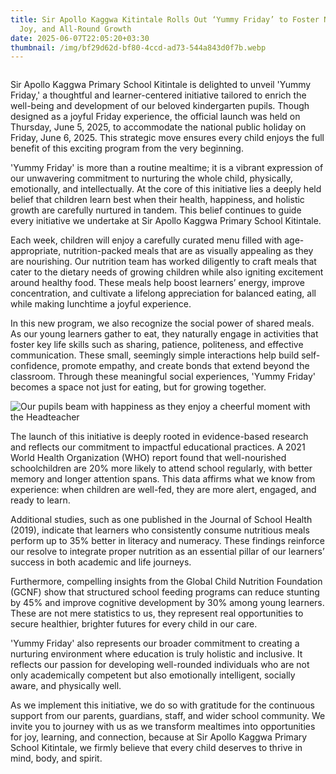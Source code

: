 ```yaml
---
title: Sir Apollo Kaggwa Kitintale Rolls Out ‘Yummy Friday’ to Foster Nutrition,
  Joy, and All-Round Growth
date: 2025-06-07T22:05:20+03:30
thumbnail: /img/bf29d62d-bf80-4ccd-ad73-544a843d0f7b.webp
---
```

![]()

Sir Apollo Kaggwa Primary School Kitintale is delighted to unveil 'Yummy Friday,' a thoughtful and learner-centered initiative tailored to enrich the well-being and development of our beloved kindergarten pupils. Though designed as a joyful Friday experience, the official launch was held on Thursday, June 5, 2025, to accommodate the national public holiday on Friday, June 6, 2025. This strategic move ensures every child enjoys the full benefit of this exciting program from the very beginning.

'Yummy Friday' is more than a routine mealtime; it is a vibrant expression of our unwavering commitment to nurturing the whole child, physically, emotionally, and intellectually. At the core of this initiative lies a deeply held belief that children learn best when their health, happiness, and holistic growth are carefully nurtured in tandem. This belief continues to guide every initiative we undertake at Sir Apollo Kaggwa Primary School Kitintale.

Each week, children will enjoy a carefully curated menu filled with age-appropriate, nutrition-packed meals that are as visually appealing as they are nourishing. Our nutrition team has worked diligently to craft meals that cater to the dietary needs of growing children while also igniting excitement around healthy food. These meals help boost learners’ energy, improve concentration, and cultivate a lifelong appreciation for balanced eating, all while making lunchtime a joyful experience.

In this new program, we also recognize the social power of shared meals. As our young learners gather to eat, they naturally engage in activities that foster key life skills such as sharing, patience, politeness, and effective communication. These small, seemingly simple interactions help build self-confidence, promote empathy, and create bonds that extend beyond the classroom. Through these meaningful social experiences, 'Yummy Friday' becomes a space not just for eating, but for growing together.

![Our pupils beam with happiness as they enjoy a cheerful moment with the Headteacher](/img/26598452-3fe0-45d9-94ea-81be1c72afa8.jpeg "our pupils enjoy")

The launch of this initiative is deeply rooted in evidence-based research and reflects our commitment to impactful educational practices. A 2021 World Health Organization (WHO) report found that well-nourished schoolchildren are 20% more likely to attend school regularly, with better memory and longer attention spans. This data affirms what we know from experience: when children are well-fed, they are more alert, engaged, and ready to learn.

Additional studies, such as one published in the Journal of School Health (2019), indicate that learners who consistently consume nutritious meals perform up to 35% better in literacy and numeracy. These findings reinforce our resolve to integrate proper nutrition as an essential pillar of our learners’ success in both academic and life journeys.

Furthermore, compelling insights from the Global Child Nutrition Foundation (GCNF) show that structured school feeding programs can reduce stunting by 45% and improve cognitive development by 30% among young learners. These are not mere statistics to us, they represent real opportunities to secure healthier, brighter futures for every child in our care.

'Yummy Friday' also represents our broader commitment to creating a nurturing environment where education is truly holistic and inclusive. It reflects our passion for developing well-rounded individuals who are not only academically competent but also emotionally intelligent, socially aware, and physically well.

As we implement this initiative, we do so with gratitude for the continuous support from our parents, guardians, staff, and wider school community. We invite you to journey with us as we transform mealtimes into opportunities for joy, learning, and connection, because at Sir Apollo Kaggwa Primary School Kitintale, we firmly believe that every child deserves to thrive in mind, body, and spirit.
